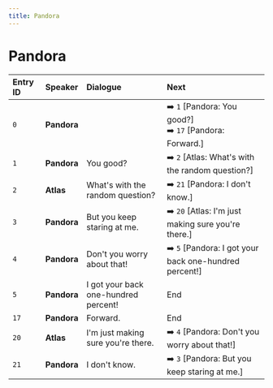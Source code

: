 ```yaml
---
title: Pandora
---
```


# Pandora


| Entry ID | Speaker | Dialogue | Next |
| :------- | :------ | :------- | :------------ |
| `0` | **Pandora** |  | ➡️ `1` \[Pandora: You good?\]<br>➡️ `17` \[Pandora: Forward\.\] |
| `1` | **Pandora** | You good? | ➡️ `2` \[Atlas: What's with the random question?\] |
| `2` | **Atlas** | What's with the random question? | ➡️ `21` \[Pandora: I don't know\.\] |
| `3` | **Pandora** | But you keep staring at me\. | ➡️ `20` \[Atlas: I'm just making sure you're there\.\] |
| `4` | **Pandora** | Don't you worry about that\! | ➡️ `5` \[Pandora: I got your back one\-hundred percent\!\] |
| `5` | **Pandora** | I got your back one\-hundred percent\! | End |
| `17` | **Pandora** | Forward\. | End |
| `20` | **Atlas** | I'm just making sure you're there\. | ➡️ `4` \[Pandora: Don't you worry about that\!\] |
| `21` | **Pandora** | I don't know\. | ➡️ `3` \[Pandora: But you keep staring at me\.\] |
